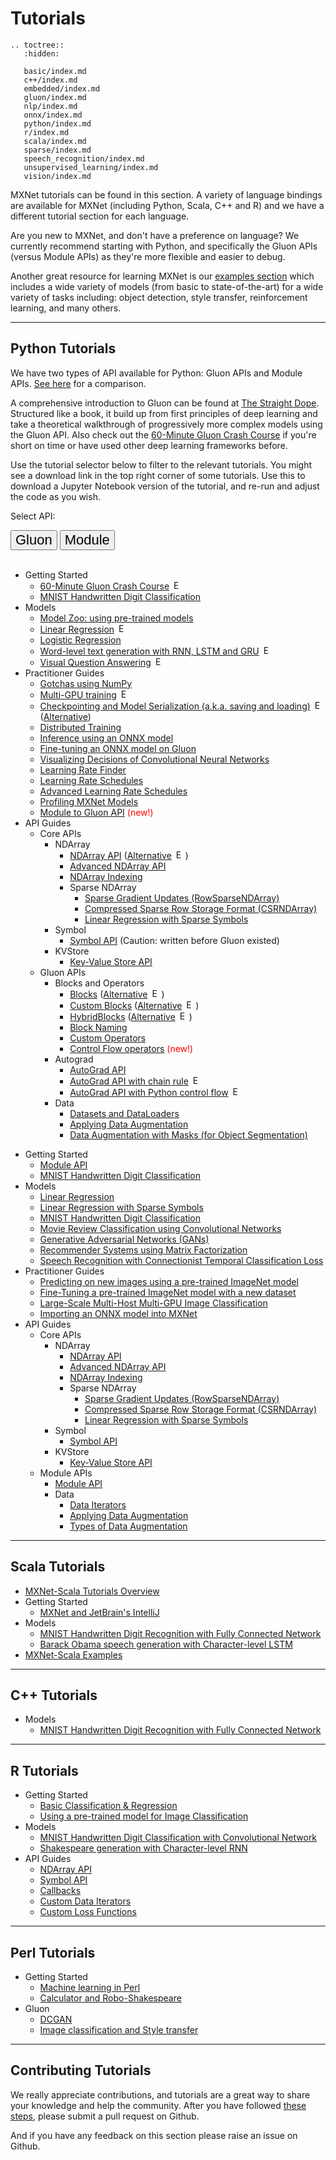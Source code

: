 # Tutorials

```eval_rst
.. toctree::
   :hidden:

   basic/index.md
   c++/index.md
   embedded/index.md
   gluon/index.md
   nlp/index.md
   onnx/index.md
   python/index.md
   r/index.md
   scala/index.md
   sparse/index.md
   speech_recognition/index.md
   unsupervised_learning/index.md
   vision/index.md
```

MXNet tutorials can be found in this section. A variety of language bindings are available for MXNet (including Python, Scala, C++ and R) and we have a different tutorial section for each language.

Are you new to MXNet, and don't have a preference on language? We currently recommend starting with Python, and specifically the Gluon APIs (versus Module APIs) as they're more flexible and easier to debug.

Another great resource for learning MXNet is our [examples section](https://github.com/apache/incubator-mxnet/tree/master/example) which includes a wide variety of models (from basic to state-of-the-art) for a wide variety of tasks including: object detection, style transfer, reinforcement learning, and many others.

<hr>

## Python Tutorials

We have two types of API available for Python: Gluon APIs and Module APIs. [See here](/api/python/gluon/gluon.html) for a comparison.

A comprehensive introduction to Gluon can be found at [The Straight Dope](http://gluon.mxnet.io/). Structured like a book, it build up from first principles of deep learning and take a theoretical walkthrough of progressively more complex models using the Gluon API. Also check out the [60-Minute Gluon Crash Course](http://gluon-crash-course.mxnet.io/) if you're short on time or have used other deep learning frameworks before.

Use the tutorial selector below to filter to the relevant tutorials. You might see a download link in the top right corner of some tutorials. Use this to download a Jupyter Notebook version of the tutorial, and re-run and adjust the code as you wish.

<script type="text/javascript" src='../_static/js/options.js'></script>

<!-- Gluon vs Module -->
Select API:&nbsp;
<div class="btn-group opt-group" role="group">
  <button type="button" class="btn btn-default opt active" style="font-size:22px">Gluon</button>
  <button type="button" class="btn btn-default opt"   style="font-size:22px">Module</button>
</div>
<!-- END - Main Menu -->
<br>
<div class="gluon">

* Getting Started
    * [60-Minute Gluon Crash Course](http://gluon-crash-course.mxnet.io/) <img src="https://upload.wikimedia.org/wikipedia/commons/6/6a/External_link_font_awesome.svg" alt="External link" height="15px" style="margin: 0px 0px 3px 3px;"/>
    * [MNIST Handwritten Digit Classification](/tutorials/gluon/mnist.html)
* Models
    * [Model Zoo: using pre-trained models](/tutorials/gluon/pretrained_models.html)
    * [Linear Regression](http://gluon.mxnet.io/chapter02_supervised-learning/linear-regression-gluon.html) <img src="https://upload.wikimedia.org/wikipedia/commons/6/6a/External_link_font_awesome.svg" alt="External link" height="15px" style="margin: 0px 0px 3px 3px;"/>
    * [Logistic Regression](/tutorials/gluon/logistic_regression_explained.html)
    * [Word-level text generation with RNN, LSTM and GRU](http://gluon.mxnet.io/chapter05_recurrent-neural-networks/rnns-gluon.html) <img src="https://upload.wikimedia.org/wikipedia/commons/6/6a/External_link_font_awesome.svg" alt="External link" height="15px" style="margin: 0px 0px 3px 3px;"/>
    * [Visual Question Answering](http://gluon.mxnet.io/chapter08_computer-vision/visual-question-answer.html) <img src="https://upload.wikimedia.org/wikipedia/commons/6/6a/External_link_font_awesome.svg" alt="External link" height="15px" style="margin: 0px 0px 3px 3px;"/>
* Practitioner Guides
    * [Gotchas using NumPy](/tutorials/gluon/gotchas_numpy_in_mxnet.html)
    * [Multi-GPU training](http://gluon.mxnet.io/chapter07_distributed-learning/multiple-gpus-gluon.html) <img src="https://upload.wikimedia.org/wikipedia/commons/6/6a/External_link_font_awesome.svg" alt="External link" height="15px" style="margin: 0px 0px 3px 3px;"/>
    * [Checkpointing and Model Serialization (a.k.a. saving and loading)](/tutorials/gluon/save_load_params.html) <img src="https://upload.wikimedia.org/wikipedia/commons/6/6a/External_link_font_awesome.svg" alt="External link" height="15px" style="margin: 0px 0px 3px 3px;"/> ([Alternative](http://gluon.mxnet.io/chapter03_deep-neural-networks/serialization.html))
    * [Distributed Training](https://github.com/apache/incubator-mxnet/tree/master/example/distributed_training)
    * [Inference using an ONNX model](/tutorials/onnx/inference_on_onnx_model.html)
    * [Fine-tuning an ONNX model on Gluon](/tutorials/onnx/fine_tuning_gluon.html)
    * [Visualizing Decisions of Convolutional Neural Networks](/tutorials/vision/cnn_visualization.html)
    * [Learning Rate Finder](/tutorials/gluon/learning_rate_finder.html)
    * [Learning Rate Schedules](/tutorials/gluon/learning_rate_schedules.html)
    * [Advanced Learning Rate Schedules](/tutorials/gluon/learning_rate_schedules_advanced.html)
    * [Profiling MXNet Models](/tutorials/python/profiler.html)    
    * [Module to Gluon API](/tutorials/python/module_to_gluon.html)<span style="color:red"> (new!)<span></span></span>
* API Guides
    * Core APIs
        * NDArray
            * [NDArray API](/tutorials/gluon/ndarray.html) ([Alternative](http://gluon.mxnet.io/chapter01_crashcourse/ndarray.html) <img src="https://upload.wikimedia.org/wikipedia/commons/6/6a/External_link_font_awesome.svg" alt="External link" height="15px" style="margin: 0px 0px 3px 3px;"/>)
            * [Advanced NDArray API](/tutorials/basic/ndarray.html)
            * [NDArray Indexing](https://mxnet.incubator.apache.org/tutorials/basic/ndarray_indexing.html)
            * Sparse NDArray
                * [Sparse Gradient Updates (RowSparseNDArray)](/tutorials/sparse/row_sparse.html)
                * [Compressed Sparse Row Storage Format (CSRNDArray)](/tutorials/sparse/csr.html)
                * [Linear Regression with Sparse Symbols](/tutorials/sparse/train.html)
        * Symbol
            * [Symbol API](/tutorials/basic/symbol.html) (Caution: written before Gluon existed)
        * KVStore
            * [Key-Value Store API](/tutorials/python/kvstore.html)        
    * Gluon APIs
        * Blocks and Operators
            * [Blocks](/tutorials/gluon/gluon.html) ([Alternative](http://gluon.mxnet.io/chapter03_deep-neural-networks/plumbing.html) <img src="https://upload.wikimedia.org/wikipedia/commons/6/6a/External_link_font_awesome.svg" alt="External link" height="15px" style="margin: 0px 0px 3px 3px;"/>)
            * [Custom Blocks](/tutorials/gluon/custom_layer.html) ([Alternative](http://gluon.mxnet.io/chapter03_deep-neural-networks/custom-layer.html) <img src="https://upload.wikimedia.org/wikipedia/commons/6/6a/External_link_font_awesome.svg" alt="External link" height="15px" style="margin: 0px 0px 3px 3px;"/>)
            * [HybridBlocks](/tutorials/gluon/hybrid.html) ([Alternative](http://gluon.mxnet.io/chapter07_distributed-learning/hybridize.html) <img src="https://upload.wikimedia.org/wikipedia/commons/6/6a/External_link_font_awesome.svg" alt="External link" height="15px" style="margin: 0px 0px 3px 3px;"/>)
            * [Block Naming](/tutorials/gluon/naming.html)
            * [Custom Operators](/tutorials/gluon/customop.html)
            * [Control Flow operators](/tutorials/control_flow/ControlFlowTutorial.html)<span style="color:red"> (new!)<span></span></span>
        * Autograd
            * [AutoGrad API](/tutorials/gluon/autograd.html)
            * [AutoGrad API with chain rule](http://gluon.mxnet.io/chapter01_crashcourse/autograd.html) <img src="https://upload.wikimedia.org/wikipedia/commons/6/6a/External_link_font_awesome.svg" alt="External link" height="15px" style="margin: 0px 0px 3px 3px;"/>
            * [AutoGrad API with Python control flow](http://gluon-crash-course.mxnet.io/autograd.html) <img src="https://upload.wikimedia.org/wikipedia/commons/6/6a/External_link_font_awesome.svg" alt="External link" height="15px" style="margin: 0px 0px 3px 3px;"/>
        * Data
            * [Datasets and DataLoaders](/tutorials/gluon/datasets.html)
            * [Applying Data Augmentation](/tutorials/gluon/data_augmentation.html)
            * [Data Augmentation with Masks (for Object Segmentation)](https://mxnet.incubator.apache.org/tutorials/python/data_augmentation_with_masks.html)
</div> <!--end of gluon-->

<div class="module">

* Getting Started
    * [Module API](/tutorials/basic/module.html)
    * [MNIST Handwritten Digit Classification](/tutorials/python/mnist.html)
* Models
    * [Linear Regression](/tutorials/python/linear-regression.html)
    * [Linear Regression with Sparse Symbols](/tutorials/sparse/train.html)
    * [MNIST Handwritten Digit Classification](/tutorials/python/mnist.html)
    * [Movie Review Classification using Convolutional Networks](/tutorials/nlp/cnn.html)
    * [Generative Adversarial Networks (GANs)](/tutorials/unsupervised_learning/gan.html)
    * [Recommender Systems using Matrix Factorization](/tutorials/python/matrix_factorization.html)
    * [Speech Recognition with Connectionist Temporal Classification Loss](/tutorials/speech_recognition/ctc.html)
* Practitioner Guides
    * [Predicting on new images using a pre-trained ImageNet model](/tutorials/python/predict_image.html)
    * [Fine-Tuning a pre-trained ImageNet model with a new dataset](/faq/finetune.html)
    * [Large-Scale Multi-Host Multi-GPU Image Classification](/tutorials/vision/large_scale_classification.html)
    * [Importing an ONNX model into MXNet](/tutorials/onnx/super_resolution.html)
* API Guides
    * Core APIs
        * NDArray
            * [NDArray API](/tutorials/gluon/ndarray.html)
            * [Advanced NDArray API](/tutorials/basic/ndarray.html)
            * [NDArray Indexing](/tutorials/basic/ndarray_indexing.html)
            * Sparse NDArray
                * [Sparse Gradient Updates (RowSparseNDArray)](/tutorials/sparse/row_sparse.html)
                * [Compressed Sparse Row Storage Format (CSRNDArray)](/tutorials/sparse/csr.html)
                * [Linear Regression with Sparse Symbols](/tutorials/sparse/train.html)
        * Symbol
            * [Symbol API](/tutorials/basic/symbol.html)
        * KVStore
            * [Key-Value Store API](/tutorials/python/kvstore.html)
    * Module APIs
        * [Module API](/tutorials/basic/module.html)
        * Data
            * [Data Iterators](/tutorials/basic/data.html)
            * [Applying Data Augmentation](/tutorials/python/data_augmentation.html)
            * [Types of Data Augmentation](/tutorials/python/types_of_data_augmentation.html)
</div> <!--end of module-->

<hr>

## Scala Tutorials
* [MXNet-Scala Tutorials Overview](/tutorials/scala/)
* Getting Started
    * [MXNet and JetBrain's IntelliJ](/tutorials/scala/mxnet_scala_on_intellij.html)
* Models
    * [MNIST Handwritten Digit Recognition with Fully Connected Network](/tutorials/scala/mnist.html)
    * [Barack Obama speech generation with Character-level LSTM](/tutorials/scala/char_lstm.html)
* [MXNet-Scala  Examples](https://github.com/apache/incubator-mxnet/tree/master/scala-package/examples/src/main/scala/org/apache/mxnetexamples)
<hr>

## C++ Tutorials

* Models
    * [MNIST Handwritten Digit Recognition with Fully Connected Network](/tutorials/c%2B%2B/basics.html)

<hr>

## R Tutorials

* Getting Started
    * [Basic Classification & Regression](/tutorials/r/fiveMinutesNeuralNetwork.html)
    * [Using a pre-trained model for Image Classification](/tutorials/r/classifyRealImageWithPretrainedModel.html)
* Models
    * [MNIST Handwritten Digit Classification with Convolutional Network](/tutorials/r/mnistCompetition.html)
    * [Shakespeare generation with Character-level RNN](/tutorials/r/charRnnModel.html)
* API Guides
    * [NDArray API](/tutorials/r/ndarray.html)
    * [Symbol API](/tutorials/r/symbol.html)
    * [Callbacks](/tutorials/r/CallbackFunction.html)
    * [Custom Data Iterators](/tutorials/r/CustomIterator.html)
    * [Custom Loss Functions](/tutorials/r/CustomLossFunction.html)

<hr>

## Perl Tutorials

* Getting Started
    * [Machine learning in Perl](http://blogs.perl.org/users/sergey_kolychev/2017/02/machine-learning-in-perl.html)
    * [Calculator and Robo-Shakespeare](http://blogs.perl.org/users/sergey_kolychev/2017/04/machine-learning-in-perl-part2-a-calculator-handwritten-digits-and-roboshakespeare.html)
* Gluon
    * [DCGAN](http://blogs.perl.org/users/sergey_kolychev/2017/10/machine-learning-in-perl-part3-deep-convolutional-generative-adversarial-network.html)
    * [Image classification and Style transfer](http://blogs.perl.org/users/sergey_kolychev/2018/07/machine-learning-in-perl-kyuubi-goes-to-a-modelzoo-during-the-starry-night.html)

<hr>

## Contributing Tutorials

We really appreciate contributions, and tutorials are a great way to share your knowledge and help the community. After you have followed [these steps](https://github.com/apache/incubator-mxnet/tree/master/example#contributing), please submit a pull request on Github.

And if you have any feedback on this section please raise an issue on Github.
